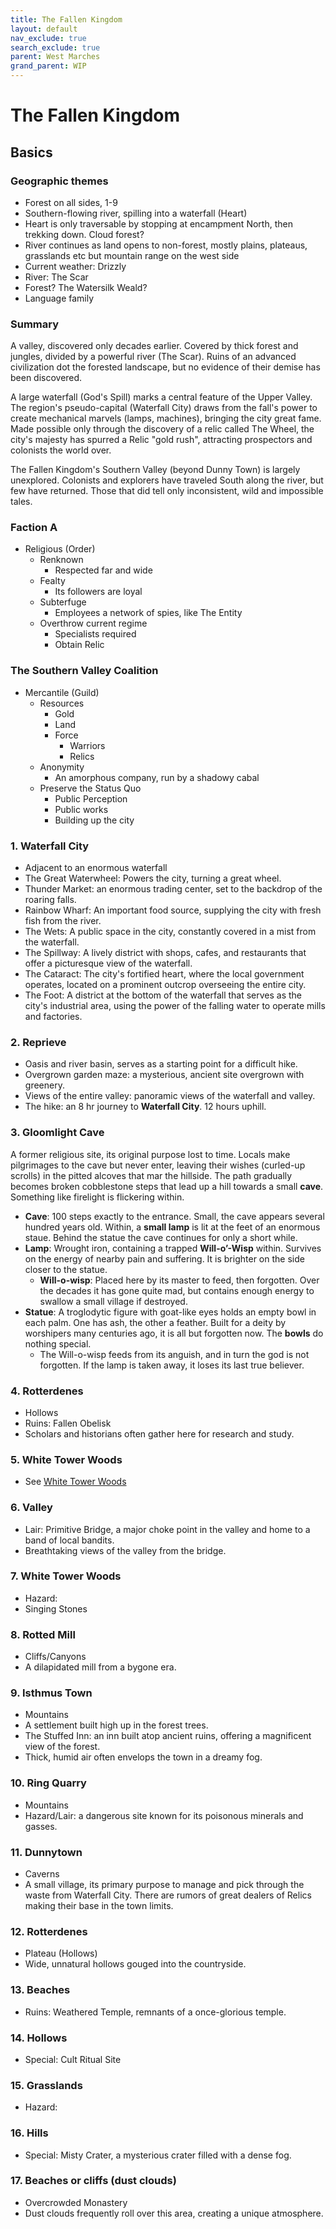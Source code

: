 ```yaml
---
title: The Fallen Kingdom
layout: default
nav_exclude: true
search_exclude: true
parent: West Marches
grand_parent: WIP
---
```


# The Fallen Kingdom

## Basics

### Geographic themes
- Forest on all sides, 1-9
- Southern-flowing river, spilling into a waterfall (Heart)
- Heart is only traversable by stopping at encampment North, then trekking down. Cloud forest?
- River continues as land opens to non-forest, mostly plains, plateaus, grasslands etc but mountain range on the west side
- Current weather: Drizzly
- River: The Scar
- Forest? The Watersilk Weald?
- Language family

### Summary

A valley, discovered only decades earlier. Covered by thick forest and jungles, divided by a powerful river (The Scar). Ruins of an advanced civilization dot the forested landscape, but no evidence of their demise has been discovered.

A large waterfall (God's Spill) marks a central feature of the Upper Valley. The region's pseudo-capital (Waterfall City) draws from the fall's power to create mechanical marvels (lamps, machines), bringing the city great fame. Made possible only through the discovery of a relic called The Wheel, the city's majesty has spurred a Relic "gold rush", attracting prospectors and colonists the world over.   

The Fallen Kingdom's Southern Valley (beyond Dunny Town) is largely unexplored. Colonists and explorers have traveled South along the river, but few have returned. Those that did tell only inconsistent, wild and impossible tales. 

### Faction A

- Religious (Order)
  - Renknown
    - Respected far and wide
  - Fealty
    - Its followers are loyal
  - Subterfuge
    - Employees a network of spies, like The Entity
  - Overthrow current regime
    - Specialists required
    - Obtain Relic

### The Southern Valley Coalition

- Mercantile (Guild)
  - Resources
    - Gold
    - Land
    - Force
      - Warriors
      - Relics
  - Anonymity
    - An amorphous company, run by a shadowy cabal
  - Preserve the Status Quo
    - Public Perception
    - Public works
    - Building up the city

### 1. Waterfall City

- Adjacent to an enormous waterfall
- The Great Waterwheel: Powers the city, turning a great wheel.
- Thunder Market: an enormous trading center, set to the backdrop of the roaring falls.
- Rainbow Wharf: An important food source, supplying the city with fresh fish from the river.
- The Wets: A public space in the city, constantly covered in a mist from the waterfall.
- The Spillway: A lively district with shops, cafes, and restaurants that offer a picturesque view of the waterfall.
- The Cataract: The city's fortified heart, where the local government operates, located on a prominent outcrop overseeing the entire city.
- The Foot: A district at the bottom of the waterfall that serves as the city's industrial area, using the power of the falling water to operate mills and factories.

### 2. Reprieve

- Oasis and river basin, serves as a starting point for a difficult hike.
- Overgrown garden maze: a mysterious, ancient site overgrown with greenery.
- Views of the entire valley: panoramic views of the waterfall and valley.
- The hike: an 8 hr journey to **Waterfall City**. 12 hours uphill.

### 3. Gloomlight Cave

A former religious site, its original purpose lost to time. Locals make pilgrimages to the cave but never enter, leaving their wishes (curled-up scrolls) in the pitted alcoves that mar the hillside. The path gradually becomes broken cobblestone steps that lead up a hill towards a small **cave**. Something like firelight is flickering within. 

- **Cave**: 100 steps exactly to the entrance. Small, the cave appears several hundred years old. Within, a **small lamp** is lit at the feet of an enormous staue. Behind the statue the cave continues for only a short while.
- **Lamp**: Wrought iron, containing a trapped **Will-o’-Wisp** within. Survives on the energy of nearby pain and suffering. It is brighter on the side closer to the statue.
  - **Will-o-wisp**: Placed here by its master to feed, then forgotten. Over the decades it has gone quite mad, but contains enough energy to swallow a small village if destroyed.    
- **Statue**: A troglodytic figure with goat-like eyes holds an empty bowl in each palm. One has ash, the other a feather. Built for a deity by worshipers many centuries ago, it is all but forgotten now. The **bowls** do nothing special. 
  - The Will-o-wisp feeds from its anguish, and in turn the god is not forgotten. If the lamp is taken away, it loses its last true believer.

### 4. Rotterdenes

- Hollows
- Ruins: Fallen Obelisk
- Scholars and historians often gather here for research and study.

### 5. White Tower Woods

- See [White Tower Woods](/wip/west-marches/white-tower-woods)

### 6. Valley

- Lair: Primitive Bridge, a major choke point in the valley and home to a band of local bandits.
- Breathtaking views of the valley from the bridge.

### 7. White Tower Woods 

- Hazard: 
- Singing Stones

### 8. Rotted Mill

- Cliffs/Canyons
- A dilapidated mill from a bygone era.

### 9. Isthmus Town

- Mountains
- A settlement built high up in the forest trees.
- The Stuffed Inn: an inn built atop ancient ruins, offering a magnificent view of the forest.
- Thick, humid air often envelops the town in a dreamy fog.

### 10. Ring Quarry

- Mountains
- Hazard/Lair: a dangerous site known for its poisonous minerals and gasses.

### 11. Dunnytown

- Caverns
- A small village, its primary purpose to manage and pick through the waste from Waterfall City. There are rumors of great dealers of Relics making their base in the town limits.

### 12. Rotterdenes

- Plateau (Hollows)
- Wide, unnatural hollows gouged into the countryside.

### 13. Beaches

- Ruins: Weathered Temple, remnants of a once-glorious temple.

### 14. Hollows

- Special: Cult Ritual Site

### 15. Grasslands

- Hazard:

### 16. Hills

- Special: Misty Crater, a mysterious crater filled with a dense fog.

### 17. Beaches or cliffs (dust clouds)

- Overcrowded Monastery
- Dust clouds frequently roll over this area, creating a unique atmosphere.